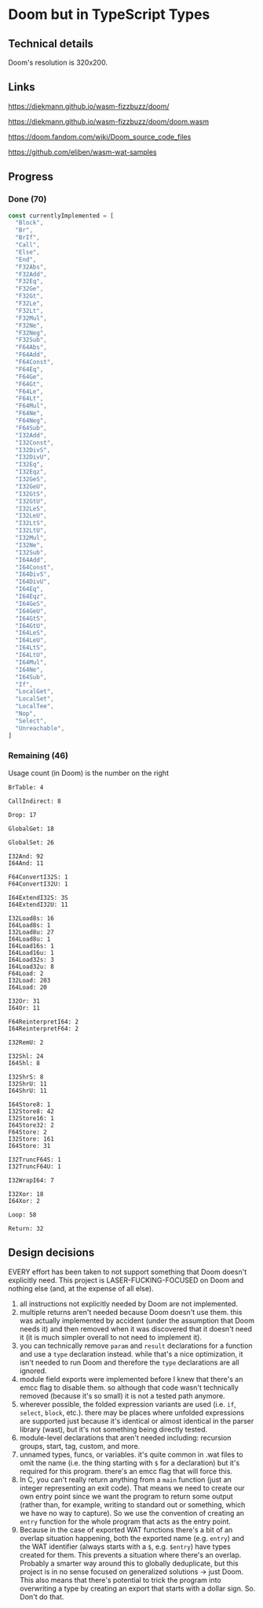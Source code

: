 # Doom but in TypeScript Types

## Technical details

Doom's resolution is 320x200.

## Links

https://diekmann.github.io/wasm-fizzbuzz/doom/

https://diekmann.github.io/wasm-fizzbuzz/doom/doom.wasm

https://doom.fandom.com/wiki/Doom_source_code_files

https://github.com/eliben/wasm-wat-samples

## Progress

### Done (70)

```ts
const currentlyImplemented = [
  "Block",
  "Br",
  "BrIf",
  "Call",
  "Else",
  "End",
  "F32Abs",
  "F32Add",
  "F32Eq",
  "F32Ge",
  "F32Gt",
  "F32Le",
  "F32Lt",
  "F32Mul",
  "F32Ne",
  "F32Neg",
  "F32Sub",
  "F64Abs",
  "F64Add",
  "F64Const",
  "F64Eq",
  "F64Ge",
  "F64Gt",
  "F64Le",
  "F64Lt",
  "F64Mul",
  "F64Ne",
  "F64Neg",
  "F64Sub",
  "I32Add",
  "I32Const",
  "I32DivS",
  "I32DivU",
  "I32Eq",
  "I32Eqz",
  "I32GeS",
  "I32GeU",
  "I32GtS",
  "I32GtU",
  "I32LeS",
  "I32LeU",
  "I32LtS",
  "I32LtU",
  "I32Mul",
  "I32Ne",
  "I32Sub",
  "I64Add",
  "I64Const",
  "I64DivS",
  "I64DivU",
  "I64Eq",
  "I64Eqz",
  "I64GeS",
  "I64GeU",
  "I64GtS",
  "I64GtU",
  "I64LeS",
  "I64LeU",
  "I64LtS",
  "I64LtU",
  "I64Mul",
  "I64Ne",
  "I64Sub",
  "If",
  "LocalGet",
  "LocalSet",
  "LocalTee",
  "Nop",
  "Select",
  "Unreachable",
]
```

### Remaining (46)

Usage count (in Doom) is the number on the right

```text
BrTable: 4

CallIndirect: 8

Drop: 17

GlobalGet: 18

GlobalSet: 26

I32And: 92
I64And: 11

F64ConvertI32S: 1
F64ConvertI32U: 1

I64ExtendI32S: 3S
I64ExtendI32U: 11

I32Load8s: 16
I64Load8s: 1
I32Load8u: 27
I64Load8u: 1
I64Load16s: 1
I64Load16u: 1
I64Load32s: 3
I64Load32u: 8
F64Load: 2
I32Load: 203
I64Load: 20

I32Or: 31
I64Or: 11

F64ReinterpretI64: 2
I64ReinterpretF64: 2

I32RemU: 2

I32Shl: 24
I64Shl: 8

I32ShrS: 8
I32ShrU: 11
I64ShrU: 11

I64Store8: 1
I32Store8: 42
I32Store16: 1
I64Store32: 2
F64Store: 2
I32Store: 161
I64Store: 31

I32TruncF64S: 1
I32TruncF64U: 1

I32WrapI64: 7

I32Xor: 18
I64Xor: 2

Loop: 58

Return: 32
```

## Design decisions

EVERY effort has been taken to not support something that Doom doesn't explicitly need.  This project is LASER-FUCKING-FOCUSED on Doom and nothing else (and, at the expense of all else).

1. all instructions not explicitly needed by Doom are not implemented.
2. multiple returns aren't needed because Doom doesn't use them.  this was actually implemented by accident (under the assumption that Doom needs it) and then removed when it was discovered that it doesn't need it (it is much simpler overall to not need to implement it).
3. you can technically remove `param` and `result` declarations for a function and use a `type` declaration instead.  while that's a nice optimization, it isn't needed to run Doom and therefore the `type` declarations are all ignored.
4. module field exports were implemented before I knew that there's an emcc flag to disable them.  so although that code wasn't technically removed (because it's so small) it is not a tested path anymore.
5. wherever possible, the folded expression variants are used (i.e. `if`, `select`, `block`, etc.).  there may be places where unfolded expressions are supported just because it's identical or almost identical in the parser library (wast), but it's not something being directly tested.
6. module-level declarations that aren't needed including: recursion groups, start, tag, custom, and more.
7. unnamed types, funcs, or variables.  it's quite common in .wat files to omit the name (i.e. the thing starting with `$` for a declaration) but it's required for this program.  there's an emcc flag that will force this.
8. In C, you can't really return anything from a `main` function (just an integer representing an exit code).  That means we need to create our own entry point since we want the program to return some output (rather than, for example, writing to standard out or something, which we have no way to capture).  So we use the convention of creating an `entry` function for the whole program that acts as the entry point.
9. Because in the case of exported WAT functions there's a bit of an overlap situation happening, both the exported name (e.g. `entry`) and the WAT identifier (always starts with a `$`, e.g. `$entry`) have types created for them.  This prevents a situation where there's an overlap.  Probably a smarter way around this to globally deduplicate, but this project is in no sense focused on generalized solutions -> just Doom.  This also means that there's potential to trick the program into overwriting a type by creating an export that starts with a dollar sign.  So.  Don't do that.

